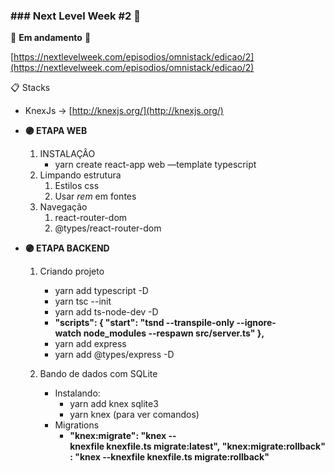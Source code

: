 ### ### Next Level Week #2 🚀

🚧 **Em andamento** 🚧

[https://nextlevelweek.com/episodios/omnistack/edicao/2](https://nextlevelweek.com/episodios/omnistack/edicao/2)

📋 Stacks

- KnexJs → [http://knexjs.org/](http://knexjs.org/)

- **🟣 ETAPA WEB**
    1. INSTALAÇÂO
        - yarn create react-app web —template typescript
    2. Limpando estrutura
        1. Estilos css
        2. Usar *rem* em fontes
    3. Navegação
        1. react-router-dom
        2. @types/react-router-dom
- **🟣 ETAPA BACKEND**
    1. Criando projeto
        - yarn add typescript -D
        - yarn tsc --init
        - yarn add ts-node-dev -D
        - **"scripts": { "start": "tsnd --transpile-only --ignore-watch node_modules --respawn src/server.ts" },**
        - yarn add express
        - yarn add @types/express -D

    2.  Bando de dados com SQLite
        - Instalando:
            - yarn add knex sqlite3
            - yarn knex (para ver comandos)
        - Migrations
            - **"knex:migrate": "knex --knexfile knexfile.ts migrate:latest", "knex:migrate:rollback": "knex --knexfile knexfile.ts migrate:rollback"**
